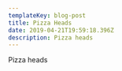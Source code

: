 ```yaml
---
templateKey: blog-post
title: Pizza Heads
date: 2019-04-21T19:59:18.396Z
description: Pizza heads
---
```

Pizza heads
